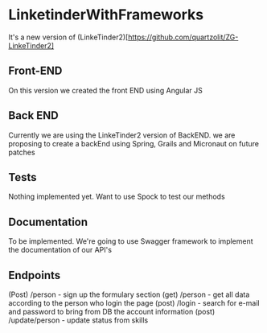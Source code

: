 # LinketinderWithFrameworks

It's a new version of (LinkeTinder2)[https://github.com/quartzolit/ZG-LinkeTinder2]

## Front-END

On this version we created the front END using Angular JS

## Back END

Currently we are using the LinkeTinder2 version of BackEND. we are proposing to create a backEnd using Spring, Grails and Micronaut on future patches

## Tests

Nothing implemented yet. Want to use Spock to test our methods

## Documentation

To be implemented. We're going to use Swagger framework to implement the documentation of our API's


## Endpoints

(Post) /person - sign up the formulary section
(get)  /person - get all data according to the person who login the page
(post) /login - search for e-mail and password to bring from DB the account information
(post) /update/person - update status from skills